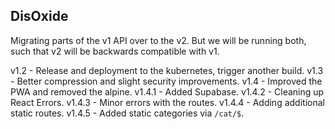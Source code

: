 ## DisOxide

Migrating parts of the v1 API over to the v2.
But we will be running both, such that v2 will be backwards compatible with v1.

v1.2 - Release and deployment to the kubernetes, trigger another build.
v1.3 - Better compression and slight security improvements.
v1.4 - Improved the PWA and removed the alpine.
v1.4.1 - Added Supabase.
v1.4.2 - Cleaning up React Errors.
v1.4.3 - Minor errors with the routes.
v1.4.4 - Adding additional static routes.
v1.4.5 - Added static categories via `/cat/$`.